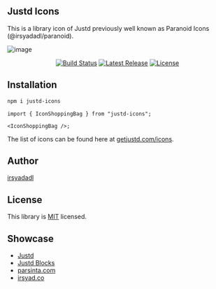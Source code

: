 ## Justd Icons

This is a library icon of Justd previously well known as Paranoid Icons (@irsyadadl/paranoid).

![image](https://getjustd.com/icons/opengraph-image-1ltojg.png?9f62da52533ceee6?v=1)

<p align="center">
    <a href="https://github.com/justdlabs/icons/actions/workflows/release-package.yml"><img src="https://img.shields.io/github/actions/workflow/status/justdlabs/icons/release-package.yml" alt="Build Status"></a>
    <a href="https://github.com/justd-icons/justd-icons/releases"><img src="https://img.shields.io/npm/v/justd-icons.svg" alt="Latest Release"></a>
    <a href="https://github.com/justd-icons/justd-icons/blob/master/LICENSE"><img src="https://img.shields.io/npm/l/justd-icons.svg" alt="License"></a>
</p>

## Installation

```bash
npm i justd-icons
```

```tsx
import { IconShoppingBag } from "justd-icons";

<IconShoppingBag />;
```

The list of icons can be found here at [getjustd.com/icons](https://getjustd.com/icons).

## Author

[irsyadadl](https://x.com/irsyadadl)

## License

This library is [MIT](https://github.com/justdlabs/icons/blob/master/LICENSE) licensed.

## Showcase

- [Justd](https://getjustd.com)
- [Justd Blocks](https://blocks.getjustd.com)
- [parsinta.com](https://parsinta.com)
- [irsyad.co](https://irsyad.co)
